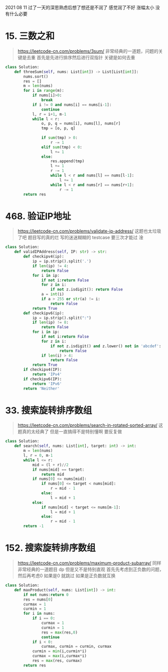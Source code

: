 2021 08 11
过了一天的深思熟虑后想了想还是不润了 感觉润了不好 涨幅太小 没有什么必要

# 15. 三数之和
> https://leetcode-cn.com/problems/3sum/
非常经典的一道题，问题的关键是去重 首先是先进行排序然后进行双指针
关键是如何去重
```py
class Solution:
    def threeSum(self, nums: List[int]) -> List[List[int]]:
        nums.sort()
        res = []
        m = len(nums)
        for i in range(m):
            if nums[i]>0:
                break
            if i != 0 and nums[i] == nums[i-1]:
                continue
            l, r = i+1, m-1
            while l < r:
                o, p, q = nums[i], nums[l], nums[r]
                tmp = [o, p, q]
                    
                if sum(tmp) > 0:
                    r -= 1
                elif sum(tmp) < 0:
                    l += 1
                else:
                    res.append(tmp)
                    l += 1                    
                    r -= 1
                    while l < r and nums[l] == nums[l-1]:
                        l += 1
                    while l < r and nums[r] == nums[r+1]:
                        r -= 1
        return res
```
# 468. 验证IP地址
> https://leetcode-cn.com/problems/validate-ip-address/
这题也太垃圾了吧
题目写的真的烂
写的迷迷糊糊的
testcase 要三次才能过 淦
```py
class Solution:
    def validIPAddress(self, IP: str) -> str:
        def checkipv4(ip):
            ip = ip.strip().split('.')
            if len(ip) != 4:
                return False
            for i in ip:
                if not i:return False
                for z in i:
                    if not z.isdigit(): return False
                a = int(i)
                if a > 255 or str(a) != i:
                    return False
            return True
        def checkipv6(ip):
            ip = ip.strip().split(":")
            if len(ip) != 8:
                return False
            for i in ip:
                if not i:return False
                for z in i:
                    if not z.isdigit() and z.lower() not in 'abcdef':
                        return False
                if len(i) > 4:
                    return False
            return True
        if checkipv4(IP):
            return 'IPv4'
        if checkipv6(IP):
            return 'IPv6'
        return 'Neither'
```
# 33. 搜索旋转排序数组
> https://leetcode-cn.com/problems/search-in-rotated-sorted-array/
这题真的太经典了
但是一直搞得不是特别懂啊
要反复做
```py
class Solution:
    def search(self, nums: List[int], target: int) -> int:
        m = len(nums)
        l, r = 0, m-1
        while l <= r:
            mid = (l + r)//2
            if nums[mid] == target:
                return mid
            if nums[0] <= nums[mid]:
                if nums[0] <= target < nums[mid]:
                    r = mid - 1
                else:
                    l = mid + 1
            else:
                if nums[mid] < target <= nums[m-1]:
                    l = mid + 1
                else:
                    r = mid - 1
        return -1
```
# 152. 搜索旋转排序数组
> https://leetcode-cn.com/problems/maximum-product-subarray/
同样非常经典的一道题目
dp 但是又不是特别直观
首先先考虑到正负数的问题，然后再考虑0
如果是0 就跳过
如果是正负数就互换
```py
class Solution:
    def maxProduct(self, nums: List[int]) -> int:
        if not nums:return 0
        res = nums[0]
        curmax = 1
        curmin = 1
        for i in nums:
            if i == 0:
                curmax = 1
                curmin = 1
                res = max(res,0)
                continue
            if i < 0:
                curmax, curmin = curmin, curmax
            curmin = min(i,curmin*i)
            curmax = max(i,curmax*i)
            res = max(res, curmax)
        return res
```
